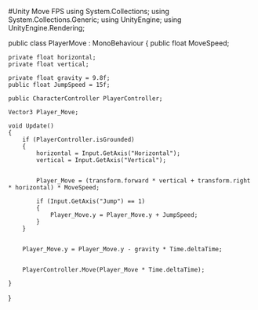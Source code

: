 #Unity Move FPS
using System.Collections;
using System.Collections.Generic;
using UnityEngine;
using UnityEngine.Rendering;

public class PlayerMove : MonoBehaviour
{
    public float MoveSpeed;

    private float horizontal;
    private float vertical;

    private float gravity = 9.8f;
    public float JumpSpeed = 15f;

    public CharacterController PlayerController;

    Vector3 Player_Move;

    void Update()
    {        
        if (PlayerController.isGrounded)
        {
            horizontal = Input.GetAxis("Horizontal");
            vertical = Input.GetAxis("Vertical");

            
            Player_Move = (transform.forward * vertical + transform.right * horizontal) * MoveSpeed;

            if (Input.GetAxis("Jump") == 1)
            {
                Player_Move.y = Player_Move.y + JumpSpeed;
            }
        }

     
        Player_Move.y = Player_Move.y - gravity * Time.deltaTime;


        PlayerController.Move(Player_Move * Time.deltaTime);

    }
}

